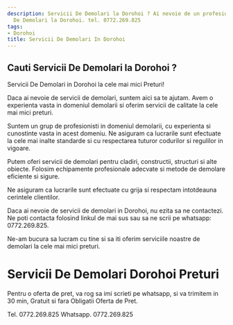 ```yaml
---
description: Servicii De Demolari la Dorohoi ? Ai nevoie de un profesionist in Servicii
  De Demolari la Dorohoi. tel. 0772.269.825
tags:
- Dorohoi
title: Servicii De Demolari In Dorohoi
---
```



## Cauti Servicii De Demolari la Dorohoi ?


Servicii De Demolari in Dorohoi la cele mai mici Preturi!

Daca ai nevoie de servicii de demolari, suntem aici sa te ajutam. Avem o experienta vasta in domeniul demolarii si oferim servicii de calitate la cele mai mici preturi.

Suntem un grup de profesionisti in domeniul demolarii, cu experienta si cunostinte vasta in acest domeniu. Ne asiguram ca lucrarile sunt efectuate la cele mai inalte standarde si cu respectarea tuturor codurilor si regulilor in vigoare.

Putem oferi servicii de demolari pentru cladiri, constructii, structuri si alte obiecte. Folosim echipamente profesionale adecvate si metode de demolare eficiente si sigure.

Ne asiguram ca lucrarile sunt efectuate cu grija si respectam intotdeauna cerintele clientilor.

Daca ai nevoie de servicii de demolari in Dorohoi, nu ezita sa ne contactezi. Ne poti contacta folosind linkul de mai sus sau sa ne scrii pe whatsapp: 0772.269.825.

Ne-am bucura sa lucram cu tine si sa iti oferim serviciile noastre de demolari la cele mai mici preturi.

# Servicii De Demolari Dorohoi Preturi
Pentru o oferta de pret, va rog sa imi scrieti pe whatsapp, si va trimitem in 30 min, Gratuit si fara Obligatii Oferta de Pret.

Tel. 0772.269.825
Whatsapp. 0772.269.825